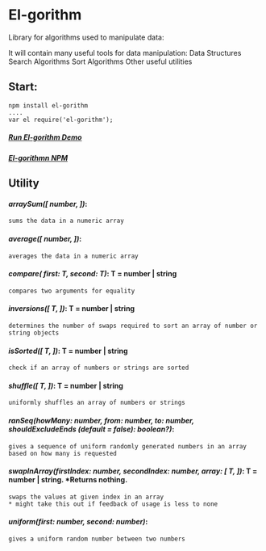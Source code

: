 # El-gorithm 
Library for algorithms used to manipulate data:

It will contain many useful tools for data manipulation:
  Data Structures
  Search Algorithms
  Sort Algorithms
  Other useful utilities
  
 ## Start:
 	npm install el-gorithm
	....
	var el require('el-gorithm');
	
 ##### [Run El-gorithm Demo](https://npm.runkit.com/el-gorithm)

 ##### [El-gorithmn NPM](https://www.npmjs.com/package/el-gorithm)
  
 ## Utility
 #### _arraySum([ number, ])_: 
 	sums the data in a numeric array
 #### _average([ number, ])_:
 	averages the data in a numeric array
 #### _compare( first: T, second: T)_: T = number | string
 	compares two arguments for equality
 #### _inversions([ T, ])_: T = number | string
 	determines the number of swaps required to sort an array of number or string objects
 #### _isSorted([ T, ])_: T = number | string
 	check if an array of numbers or strings are sorted
 #### _shuffle([ T, ])_: T = number | string
 	uniformly shuffles an array of numbers or strings
 #### _ranSeq(howMany: number, from: number, to: number, shouldExcludeEnds (default = false): boolean?)_: 
 	gives a sequence of uniform randomly generated numbers in an array based on how many is requested
 #### _swapInArray(firstIndex: number, secondIndex: number, array: [ T, ])_: T = number | string. *Returns nothing.
 	swaps the values at given index in an array
	* might take this out if feedback of usage is less to none
 #### _uniform(first: number, second: number)_:
 	gives a uniform random number between two numbers
